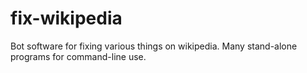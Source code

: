 # fix-wikipedia
Bot software for fixing various things on wikipedia. Many stand-alone programs for command-line use.
